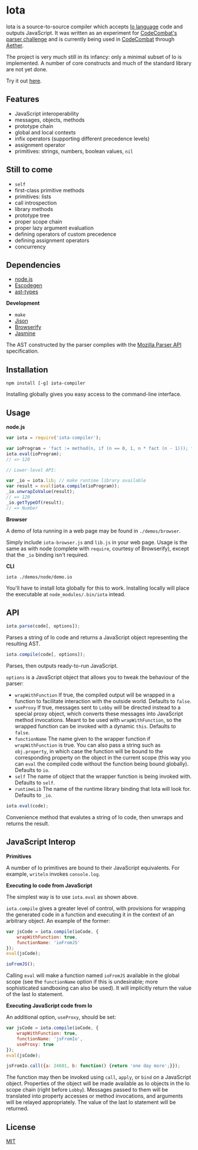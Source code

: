 Iota
====

Iota is a source-to-source compiler which accepts [Io language](http://iolanguage.org/) code and outputs JavaScript. It was written as an experiment for [CodeCombat's parser challenge](http://codecombat.challengepost.com/) and is currently being used in [CodeCombat](http://codecombat.com/) through [Aether](http://aetherjs.com/).

The project is very much still in its infancy: only a minimal subset of Io is implemented. A number of core constructs and much of the standard library are not yet done.

Try it out [here](http://dariusf.github.io/iota/).

Features
--------

- JavaScript interoperability
- messages, objects, methods
- prototype chain
- global and local contexts
- infix operators (supporting different precedence levels)
- assignment operator
- primitives: strings, numbers, boolean values, `nil`

Still to come
-------------

- `self`
- first-class primitive methods
- primitives: lists
- call introspection
- library methods
- prototype tree
- proper scope chain
- proper lazy argument evaluation
- defining operators of custom precedence
- defining assignment operators
- concurrency

Dependencies
------------

- [node.js](http://nodejs.org/)
- [Escodegen](https://github.com/Constellation/escodegen)
- [ast-types](https://github.com/benjamn/ast-types)

**Development**

- `make`
- [Jison](http://zaach.github.io/jison/)
- [Browserify](http://browserify.org/)
- [Jasmine](https://github.com/mhevery/jasmine-node)

The AST constructed by the parser complies with the [Mozilla Parser API](https://developer.mozilla.org/en-US/docs/SpiderMonkey/Parser_API) specification.

Installation
------------

`npm install [-g] iota-compiler`

Installing globally gives you easy access to the command-line interface.

Usage
-----

**node.js**

```js
var iota = require('iota-compiler');

var ioProgram = 'fact := method(n, if (n == 0, 1, n * fact (n - 1))); fact(5)';
iota.eval(ioProgram);
// => 120

// Lower-level API:

var _io = iota.lib; // make runtime library available
var result = eval(iota.compile(ioProgram));
_io.unwrapIoValue(result);
// => 120
_io.getTypeOf(result);
// => Number
```
**Browser**

A demo of Iota running in a web page may be found in `./demos/browser`.

Simply include `iota-browser.js` and `lib.js` in your web page. Usage is the same as with node (complete with `require`, courtesy of Browserify), except that the `_io` binding isn't required.

**CLI**

```
iota ./demos/node/demo.io
```
You'll have to install Iota globally for this to work. Installing locally will place the executable at `node_modules/.bin/iota` intead.

API
---

```js
iota.parse(code[, options]);
```
Parses a string of Io code and returns a JavaScript object representing the resulting AST.

```js
iota.compile(code[, options]);
```
Parses, then outputs ready-to-run JavaScript.

`options` is a JavaScript object that allows you to tweak the behaviour of the parser:

- `wrapWithFunction` If true, the compiled output will be wrapped in a function to facilitate interaction with the outside world. Defaults to `false`.
- `useProxy` If true, messages sent to `Lobby` will be directed instead to a special proxy object, which converts these messages into JavaScript method invocations. Meant to be used with `wrapWithFunction`, so the wrapped function can be invoked with a dynamic `this`. Defaults to `false`.
- `functionName` The name given to the wrapper function if `wrapWithFunction` is true. You can also pass a string such as `obj.property`, in which case the function will be bound to the corresponding property on the object in the current scope (this way you can `eval` the compiled code without the function being bound globally). Defaults to `io`.
- `self` The name of object that the wrapper function is being invoked with. Defaults to `self`.
- `runtimeLib` The name of the runtime library binding that Iota will look for. Defaults to `_io`.

```js
iota.eval(code);
```
Convenience method that evalutes a string of Io code, then unwraps and returns the result.

JavaScript Interop
------------------

**Primitives**

A number of Io primitives are bound to their JavaScript equivalents. For example, `writeln` invokes `console.log`.

**Executing Io code from JavaScript**

The simplest way is to use `iota.eval` as shown above.

`iota.compile` gives a greater level of control, with provisions for wrapping the generated code in a function and executing it in the context of an arbitrary object. An example of the former:

```js
var jsCode = iota.compile(ioCode, {
    wrapWithFunction: true,
    functionName: 'ioFromJS'
});
eval(jsCode);

ioFromJS();
```
Calling `eval` will make a function named `ioFromJS` available in the global scope (see the `functionName` option if this is undesirable; more sophisticated sandboxing can also be used). It will implicitly return the value of the last Io statement.

**Executing JavaScript code from Io**

An additional option, `useProxy`, should be set:

```js
var jsCode = iota.compile(ioCode, {
    wrapWithFunction: true,
    functionName: 'jsFromIo',
    useProxy: true
});
eval(jsCode);

jsFromIo.call({a: 24601, b: function() {return 'one day more';}});
```
The function may then be invoked using `call`, `apply`, or `bind` on a JavaScript object. Properties of the object will be made available as Io objects in the Io scope chain (right before `Lobby`). Messages passed to them will be translated into property accesses or method invocations, and arguments will be relayed appropriately. The value of the last Io statement will be returned.

License
-------
[MIT](http://opensource.org/licenses/MIT)